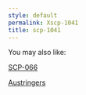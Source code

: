 ```yaml
---
style: default
permalink: Xscp-1041
title: scp-1041
---
```

You may also like:

[SCP-066](http://scp-wiki.net/scp-066)

[Austringers](http://scp-wiki.net/austringers)
